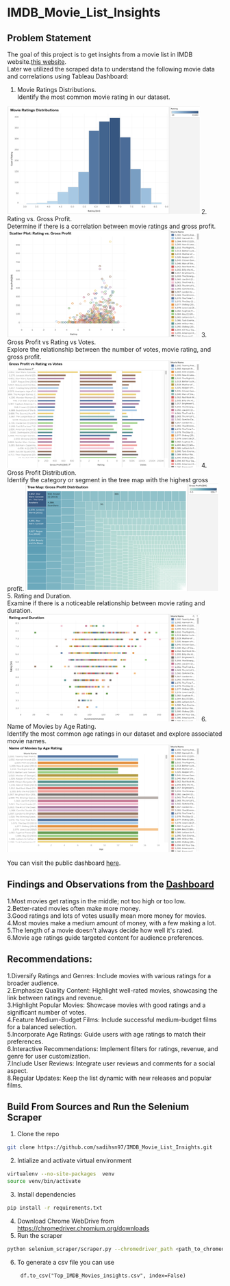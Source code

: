 # IMDB_Movie_List_Insights

## Problem Statement
The goal of this project is to get insights from a movie list in IMDB website.[this website](https://m.imdb.com/list/ls055559860/?page=1).<br/> 
Later we utilized the scraped data to understand the following movie data and correlations using Tableau Dashboard: 

1. Movie Ratings Distributions.<br>
   Identify the most common movie rating in our dataset.
 <img src = "viz_images/1.png" width="450" height="250">
2. Rating vs. Gross Profit.<br>
  Determine if there is a correlation between movie ratings and gross profit.
 <img src = "viz_images/2.png" width="450" height="250">
3. Gross Profit vs Rating vs Votes.<br>
   Explore the relationship between the number of votes, movie rating, and
gross profit.
 <img src = "viz_images/3.png" width="450" height="250">
4. Gross Profit Distribution.<br>
   Identify the category or segment in the tree map with the highest gross profit.
 <img src = "viz_images/4.png" width="450" height="250">
5. Rating and Duration.<br>
   Examine if there is a noticeable relationship between movie rating and
duration.
 <img src = "viz_images/5.png" width="450" height="250">
6. Name of Movies by Age Rating.<br>
   Identify the most common age ratings in our dataset and explore associated
movie names.
 <img src = "viz_images/6.png" width="450" height="250">

You can visit the public dashboard [here](https://public.tableau.com/app/profile/sadi.hossain/viz/IMDBMovieListInsights/Dashboard1). 

## Findings and Observations from the [Dashboard](https://public.tableau.com/app/profile/sadi.hossain/viz/IMDBMovieListInsights/Dashboard1)

1.Most movies get ratings in the middle; not too high or too low.<br/>
2.Better-rated movies often make more money.<br/>
3.Good ratings and lots of votes usually mean more money for movies.<br/>
4.Most movies make a medium amount of money, with a few making a lot.<br/>
5.The length of a movie doesn't always decide how well it's rated.<br/>
6.Movie age ratings guide targeted content for audience preferences.<br/>

## Recommendations:<br>
1.Diversify Ratings and Genres: Include movies with various ratings for a broader audience.<br>
2.Emphasize Quality Content: Highlight well-rated movies, showcasing the link between ratings and revenue.<br>
3.Highlight Popular Movies: Showcase movies with good ratings and a significant number of votes.<br>
4.Feature Medium-Budget Films: Include successful medium-budget films for a balanced selection.<br>
5.Incorporate Age Ratings: Guide users with age ratings to match their preferences.<br>
6.Interactive Recommendations: Implement filters for ratings, revenue, and genre for user customization.<br>
7.Include User Reviews: Integrate user reviews and comments for a social aspect.<br>
8.Regular Updates: Keep the list dynamic with new releases and popular films.<br>




## Build From Sources and Run the Selenium Scraper
1. Clone the repo
```bash
git clone https://github.com/sadihsn97/IMDB_Movie_List_Insights.git
```
2. Intialize and activate virtual environment
```bash
virtualenv --no-site-packages  venv
source venv/bin/activate
```
3. Install dependencies
```bash
pip install -r requirements.txt
```
4. Download Chrome WebDrive from https://chromedriver.chromium.org/downloads 
5. Run the scraper
```bash
python selenium_scraper/scraper.py --chromedriver_path <path_to_chromedriver>
```
6. To generate a csv file you can use 
   ```
    df.to_csv("Top_IMDB_Movies_insights.csv", index=False)
   ```

